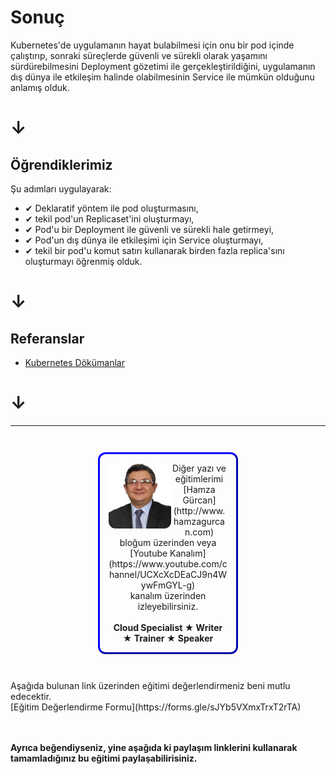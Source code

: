 # Sonuç #

Kubernetes'de uygulamanın hayat bulabilmesi için onu bir pod içinde çalıştırıp, sonraki süreçlerde güvenli ve sürekli olarak yaşamını sürdürebilmesini Deployment gözetimi ile gerçekleştirildiğini, uygulamanın dış dünya ile etkileşim halinde olabilmesinin Service ile mümkün olduğunu anlamış olduk.
# **&darr;**

## Öğrendiklerimiz ##
Şu adımları uygulayarak:

- &#x2714; Deklaratif yöntem ile pod oluşturmasını,
- &#x2714; tekil pod'un Replicaset'ini oluşturmayı,
- &#x2714; Pod'u bir Deployment ile güvenli ve sürekli hale getirmeyi,
- &#x2714; Pod'un dış dünya ile etkileşimi için Service oluşturmayı,
- &#x2714; tekil bir pod'u komut satırı kullanarak birden fazla replica'sını oluşturmayı öğrenmiş olduk.
# **&darr;**   

## Referanslar ##

- [Kubernetes Dökümanlar](https://kubernetes.io/docs/reference/generated/kubectl/kubectl-commands#-strong-getting-started-strong-)
# **&darr;**
------
<p style="text-align: center; padding: 1em; margin: 3em; margin-left: 10em; margin-right: 10em; border-; 1px; border-color: blue;  border-radius: 12px; border-style:outset">
<img align="left" src="./assets/hamza-gurcan.png" width="100" style="border-radius: 11px">
Diğer yazı ve eğitimlerimi <br>[Hamza Gürcan](http://www.hamzagurcan.com)<br> bloğum üzerinden veya <br>[Youtube Kanalım](https://www.youtube.com/channel/UCXcXcDEaCJ9n4WywFmGYL-g)<br> kanalım üzerinden izleyebilirsiniz.
<br><br>
<b>Cloud Specialist ★ Writer ★ Trainer ★ Speaker</b>
</p>

<p>
Aşağıda bulunan link üzerinden eğitimi değerlendirmeniz beni mutlu edecektir.
<br>[Eğitim Değerlendirme Formu](https://forms.gle/sJYb5VXmxTrxT2rTA)<br>
<br><br>

<b>Ayrıca beğendiyseniz, yine aşağıda ki paylaşım linklerini kullanarak tamamladığınız bu eğitimi paylaşabilirisiniz.</b>
</p>

